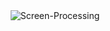 <div align="center">
    <img src="https://github.com/KryptonPlusPlus/Matriz-Leds/blob/master/C%C3%B3digo%20Processing/PainelLed/data/TelaProcessing.png" alt"Screen-Processing" title="Screen-Processing"/>
</div>
<!-- 

-->

# :scroll: Sumário

- [Tecnologias](#computer-tecnologias)
- [Como rodar o projeto](#construction_worker-como-rodar-o-projeto)
    - [Baixando o projeto](#computer-baixando-o-projeto)
    - [Configurando o projeto](#wrench-configurando-o-ambiente)
    - [Rodando o projeto](#computer-rodando-o-projeto)

# :computer: Tecnologias

Este projeto foi realizado usando as seguintes tecnologias:

<ul>
  <li><a href="https://www.arduino.cc/">Arduino</a></li>
  <li><a href="https://processing.org/">Processing</a></li>
</ul>

# :construction_worker: Como rodar o projeto

### :computer: Baixando o projeto

```bash
# Clone o repositório em sua máquina
$ git clone https://github.com/KryptonPlusPlus/Matriz-Leds.git
```

### :wrench: Configurando o ambiente

<ul>
    <li>Para este projeto é necessário ter instalado em sua maquina o <a href="https://www.arduino.cc/">Arduino</a></li>
    <li> E montar o circuito no Ardunio Uno</li>
    <div align="center">
        <img src="https://github.com/KryptonPlusPlus/Matriz-Leds/blob/master/C%C3%B3digo%20Arduino/MatrizLeds/data/ProjetoSM.png" alt"Circuito" title="Circuito"/>
    </div>
	<li> <a href="https://processing.org/">Processing</a></li>
</ul>

### :computer: Rodando o projeto

Abra o projeto no Arduino IDE, e compile para o arduino em seguida abre o projeto do processing e execute.

<!--
### :wrench: Funcionalidades

-->
